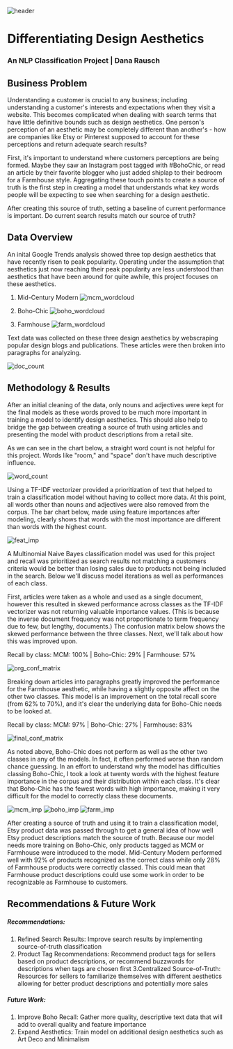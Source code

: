 ![header](images/header.jpg) 

# Differentiating Design Aesthetics 
### An NLP Classification Project | Dana Rausch 

## Business Problem  

Understanding a customer is crucial to any business; including understanding a customer's interests and expectations when they visit a website. This becomes complicated when dealing with search terms that have little definitive bounds such as design aesthetics. One person's perception of an aesthetic may be completely different than another's - how are companies like Etsy or Pinterest supposed to account for these perceptions and return adequate search results? 

First, it's important to understand where customers perceptions are being formed. Maybe they saw an Instagram post tagged with #BohoChic, or read an article by their favorite blogger who just added shiplap to their bedroom for a Farmhouse style. Aggregating these touch points to create a source of truth is the first step in creating a model that understands what key words people will be expecting to see when searching for a design aesthetic. 

After creating this source of truth, setting a baseline of current performance is important. Do current search results match our source of truth?

## Data Overview 

An inital Google Trends analysis showed three top design aesthetics that have recently risen to peak popularity. Operating under the assumption that aesthetics just now reaching their peak popularity are less understood than aesthetics that have been around for quite awhile, this project focuses on these aesthetics. 

1. Mid-Century Modern
![mcm_wordcloud](images/wordcloud_mcm.png)

2. Boho-Chic
![boho_wordcloud](images/wordcloud_boho.png)

3. Farmhouse 
![farm_wordcloud](images/wordcloud_farmhouse.png)

Text data was collected on these three design aesthetics by webscraping popular design blogs and publications. These articles were then broken into paragraphs for analyzing. 

![doc_count](images/number_of_enteries.png)

## Methodology & Results 

After an initial cleaning of the data, only nouns and adjectives were kept for the final models as these words proved to be much more important in training a model to identify design aesthetics. This should also help to bridge the gap between creating a source of truth using articles and presenting the model with product descriptions from a retail site. 

As we can see in the chart below, a straight word count is not helpful for this project. Words like "room," and "space" don't have much descriptive influence.

![word_count](images/top_20_words.png)

Using a TF-IDF vectorizer provided a prioritization of text that helped to train a classification model without having to collect more data. At this point, all words other than nouns and adjectives were also removed from the corpus. The bar chart below, made using feature importances after modeling, clearly shows that words with the most importance are different than words with the highest count. 

![feat_imp](images/top_20_importance.png) 

A Multinomial Naive Bayes classification model was used for this project and recall was prioritized as search results not matching a customers criteria would be better than losing sales due to products not being included in the search. Below we'll discuss model iterations as well as performances of each class. 

First, articles were taken as a whole and used as a single document, however this resulted in skewed performance across classes as the TF-IDF vectorizer was not returning valuable importance values. (This is because the inverse document frequency was not proportionate to term frequency due to few, but lengthy, documents.) The confusion matrix below shows the skewed performance between the three classes. Next, we'll talk about how this was improved upon. 

Recall by class: 
MCM: 100%  |  Boho-Chic: 29%  |  Farmhouse: 57% 

![org_conf_matrix](images/matrix_before_para.png)

Breaking down articles into paragraphs greatly improved the performance for the Farmhouse aesthetic, while having a slightly opposite affect on the other two classes. This model is an improvement on the total recall score (from 62% to 70%), and it's clear the underlying data for Boho-Chic needs to be looked at. 

Recall by class: 
MCM: 97%  |  Boho-Chic: 27%  |  Farmhouse: 83% 

![final_conf_matrix](images/confusion_matrix.png)

As noted above, Boho-Chic does not perform as well as the other two classes in any of the models. In fact, it often performed worse than random chance guessing. In an effort to understand why the model has difficulties classing Boho-Chic, I took a look at twenty words with the highest feature importance in the corpus and their distribution within each class. It's clear that Boho-Chic has the fewest words with high importance, making it very difficult for the model to correctly class these documents. 

![mcm_imp](images/dist_mcm.png) ![boho_imp](images/dist_boho.png) ![farm_imp](images/dist_farmhouse.png)

After creating a source of truth and using it to train a classification model, Etsy product data was passed through to get a general idea of how well Etsy product descriptions match the source of truth. Because our model needs more training on Boho-Chic, only products tagged as MCM or Farmhouse were introduced to the model. 
Mid-Century Modern performed well with 92% of products recognized as the correct class while only 28% of Farmhouse products were correctly classed. This could mean that Farmhouse product descriptions could use some work in order to be recognizable as Farmhouse to customers.  

## Recommendations & Future Work 

##### Recommendations: 
1. Refined Search Results: Improve search results by implementing source-of-truth classification
2. Product Tag Recommendations: Recommend product tags for sellers based on product descriptions, or recommend buzzwords for descriptions when tags are chosen first 
3.Centralized Source-of-Truth: Resources for sellers to familiarize themselves with different aesthetics allowing for better product descriptions and potentially more sales

##### Future Work: 
1. Improve Boho Recall: Gather more quality, descriptive text data that will add to overall quality and feature importance 
2. Expand Aesthetics: Train model on additional design aesthetics such as Art Deco and Minimalism 